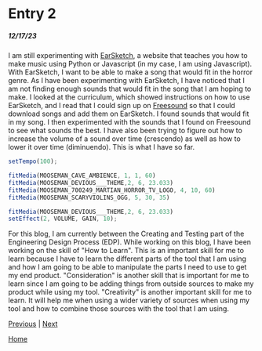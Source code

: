 # Entry 2
##### 12/17/23

I am still experimenting with [EarSketch](https://earsketch.gatech.edu/landing/#/), a website that teaches you how to make music using Python or Javascript (in my case, I am using Javascript). With EarSketch, I want to be able to make a song that would fit in the horror genre. As I have been experimenting with EarSketch, I have noticed that I am not finding enough sounds that would fit in the song that I am hoping to make. I looked at the curriculum, which showed instructions on how to use EarSketch, and I read that I could sign up on [Freesound](https://freesound.org/people/TGN.LiveOrganism/sounds/537780/) so that I could download songs and add them on EarSketch. I found sounds that would fit in my song. I then experimented with the sounds that I found on Freesound to see what sounds the best. I have also been trying to figure out how to increase the volume of a sound over time (crescendo) as well as how to lower it over time (diminuendo). This is what I have so far.

```js
setTempo(100);

fitMedia(MOOSEMAN_CAVE_AMBIENCE, 1, 1, 60)
fitMedia(MOOSEMAN_DEVIOUS___THEME,2, 6, 23.033)
fitMedia(MOOSEMAN_700249_MARTIAN_HORROR_TV_LOGO, 4, 10, 60)
fitMedia(MOOSEMAN_SCARYVIOLINS_OGG, 5, 30, 35)
```
```js
fitMedia(MOOSEMAN_DEVIOUS___THEME,2, 6, 23.033)
setEffect(2, VOLUME, GAIN, 10);
```

For this blog, I am currently between the Creating and Testing part of the Engineering Design Process (EDP). While working on this blog, I have been working on the skill of "How to Learn". This is an important skill for me to learn because I have to learn the different parts of the tool that I am using and how I am going to be able to manipulate the parts I need to use to get my end product. "Consideration" is another skill that is important for me to learn since I am going to be adding things from outside sources to make my product while using my tool. "Creativity" is another important skill for me to learn. It will help me when using a wider variety of sources when using my tool and how to combine those sources with the tool that I am using. 

[Previous](entry01.md) | [Next](entry03.md)

[Home](../README.md)